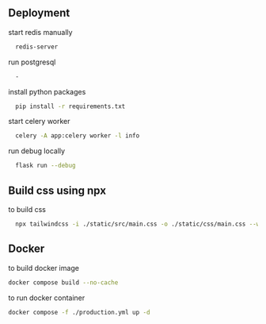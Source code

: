 
## Deployment

start redis manually
```bash
  redis-server
```


run postgresql
```bash
  - 
```

install python packages
```bash
  pip install -r requirements.txt
```
start celery worker
```bash
  celery -A app:celery worker -l info
```

run debug locally 
```bash
  flask run --debug
```

## Build css using npx
to build css 
```bash
  npx tailwindcss -i ./static/src/main.css -o ./static/css/main.css --watch 
```

## Docker
to build docker image 

```bash
docker compose build --no-cache
```
to run docker container 

```bash
docker compose -f ./production.yml up -d
```

